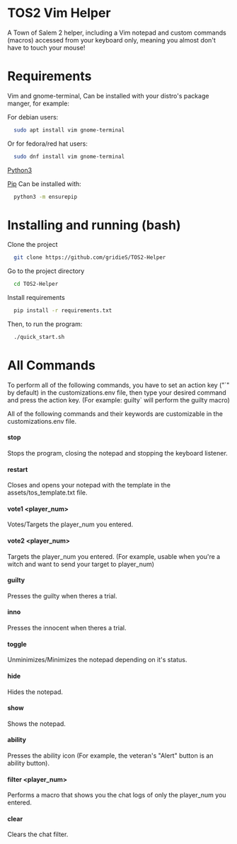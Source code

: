 
# TOS2 Vim Helper

A Town of Salem 2 helper, including a Vim notepad and custom commands (macros) accessed from your keyboard only, meaning you almost don't have to touch your mouse!



# Requirements

Vim and gnome-terminal, Can be installed with your distro's package manger, for example:

For debian users:
```bash
  sudo apt install vim gnome-terminal
```

Or for fedora/red hat users:
```bash
  sudo dnf install vim gnome-terminal
```

[Python3](https://www.python.org/downloads/) 

[Pip](https://pypi.org/project/pip/)  Can be installed with:
```bash
  python3 -m ensurepip
```

# Installing and running (bash)

Clone the project 

```bash
  git clone https://github.com/gridieS/TOS2-Helper
```

Go to the project directory

```bash
  cd TOS2-Helper
```

Install requirements
```bash
  pip install -r requirements.txt
```
Then, to run the program:
```bash
  ./quick_start.sh
```
# All Commands

To perform all of the following commands, you have to set an action key ("\`" by default) in the customizations.env file, then type your desired command and press the action key. (For example: guilty` will perform the guilty macro)

All of the following commands and their keywords are customizable in the customizations.env file.


#### stop
Stops the program, closing the notepad and stopping the keyboard listener.
#### restart
Closes and opens your notepad with the template in the assets/tos_template.txt file.
#### vote1 <player_num> 
Votes/Targets the player_num you entered.
#### vote2 <player_num> 
Targets the player_num you entered. (For example, usable when you're a witch and want to send your target to player_num)
#### guilty 
Presses the guilty when theres a trial.
#### inno 
Presses the innocent when theres a trial.
#### toggle
Unminimizes/Minimizes the notepad depending on it's status.
#### hide
Hides the notepad.
#### show
Shows the notepad.
#### ability
Presses the ability icon (For example, the veteran's "Alert" button is an ability button).
#### filter <player_num>
Performs a macro that shows you the chat logs of only the player_num you entered.
#### clear
Clears the chat filter.

